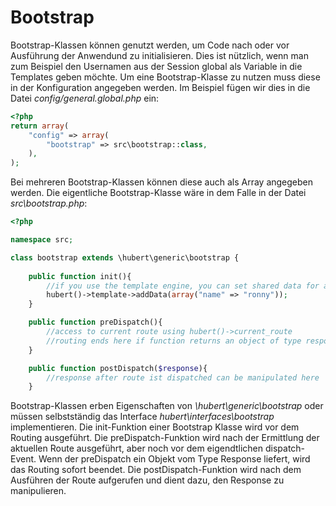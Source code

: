 # Bootstrap

Bootstrap-Klassen können genutzt werden, um Code nach oder vor Ausführung der Anwendund zu initialisieren. Dies ist nützlich, wenn man zum Beispiel den Usernamen aus der Session global als Variable in die Templates geben möchte. Um eine Bootstrap-Klasse zu nutzen muss diese in der Konfiguration angegeben werden. Im Beispiel fügen wir dies in die Datei _config/general.global.php_ ein:
```php
<?php
return array( 
    "config" => array(
        "bootstrap" => src\bootstrap::class,
    ),
);
```

Bei mehreren Bootstrap-Klassen können diese auch als Array angegeben werden. Die eigentliche Bootstrap-Klasse wäre in dem Falle in der Datei _src\bootstrap.php_:
```php
<?php

namespace src;

class bootstrap extends \hubert\generic\bootstrap {
    
    public function init(){
        //if you use the template engine, you can set shared data for all templates here
        hubert()->template->addData(array("name" => "ronny"));
    }

    public function preDispatch(){
        //access to current route using hubert()->current_route
        //routing ends here if function returns an object of type response
    }

    public function postDispatch($response){
        //response after route ist dispatched can be manipulated here
    }

```

Bootstrap-Klassen erben Eigenschaften von _\hubert\generic\bootstrap_ oder müssen selbstständig das Interface _hubert\interfaces\bootstrap_ implementieren. Die init-Funktion einer Bootstrap Klasse wird vor dem Routing ausgeführt. Die preDispatch-Funktion wird nach der Ermittlung der aktuellen Route ausgeführt, aber noch vor dem eigendtlichen dispatch-Event. Wenn der preDispatch ein Objekt vom Type Response liefert, wird das Routing sofort beendet. Die postDispatch-Funktion wird nach dem Ausführen der Route aufgerufen und dient dazu, den Response zu manipulieren.
